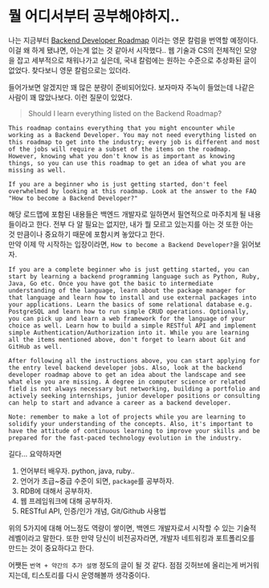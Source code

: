 # 뭘 어디서부터 공부해야하지..
나는 지금부터 [Backend Developer Roadmap](https://roadmap.sh/backend) 이라는 영문 칼럼을 번역할 예정이다. 이걸 왜 하게 됐냐면, 아는게 없는 것 같아서 시작했다.. 웹 기술과 CS의 전체적인 모양을 잡고 세부적으로 채워나가고 싶은데, 국내 칼럼에는 원하는 수준으로 추상화된 글이 없었다. 찾다보니 영문 칼럼으로는 있더라.</br>

들어가보면 알겠지만 꽤 많은 분량이 준비되어있다. 보자마자 주눅이 들었는데 나같은 사람이 꽤 많았나보다. 이런 질문이 있었다. 

> Should I learn everything listed on the Backend Roadmap?
```
This roadmap contains everything that you might encounter while working as a Backend Developer. You may not need everything listed on this roadmap to get into the industry; every job is different and most of the jobs will require a subset of the items on the roadmap. However, knowing what you don't know is as important as knowing things, so you can use this roadmap to get an idea of what you are missing as well.

If you are a beginner who is just getting started, don't feel overwhelmed by looking at this roadmap. Look at the answer to the FAQ "How to become a Backend Developer?"
```
해당 로드맵에 포함된 내용들은 백엔드 개발자로 일하면서 필연적으로 마주치게 될 내용들이라고 한다. 전부 다 알 필요는 없지만, 내가 뭘 모르고 있는지를 아는 것 또한 아는 것 만큼이나 중요하기 때문에 포함시켜 놓았다고 한다. </br>
만약 이제 막 시작하는 입장이라면, `How to become a Backend Developer?`을 읽어보자.

```
If you are a complete beginner who is just getting started, you can start by learning a backend programming language such as Python, Ruby, Java, Go etc. Once you have got the basic to intermediate understanding of the language, learn about the package manager for that language and learn how to install and use external packages into your applications. Learn the basics of some relational database e.g. PostgreSQL and learn how to run simple CRUD operations. Optionally, you can pick up and learn a web framework for the language of your choice as well. Learn how to build a simple RESTful API and implement simple Authentication/Authorization into it. While you are learning all the items mentioned above, don't forget to learn about Git and GitHub as well.

After following all the instructions above, you can start applying for the entry level backend developer jobs. Also, look at the backend developer roadmap above to get an idea about the landscape and see what else you are missing. A degree in computer science or related field is not always necessary but networking, building a portfolio and actively seeking internships, junior developer positions or consulting can help to start and advance a career as a backend developer.

Note: remember to make a lot of projects while you are learning to solidify your understanding of the concepts. Also, it's important to have the attitude of continuous learning to improve your skills and be prepared for the fast-paced technology evolution in the industry.
```
길다... 요약하자면 </br>
1. 언어부터 배우자. python, java, ruby..
2. 언어가 초급~중급 수준이 되면, `package`를 공부하자.
3. RDB에 대해서 공부하자.
4. 웹 프레임워크에 대해 공부하자.
5. RESTful API, 인증/인가 개념, Git/Github 사용법

위의 5가지에 대해 어느정도 역량이 쌓이면, 백엔드 개발자로서 시작할 수 있는 기술적 레벨이라고 말한다. 또한 만약 당신이 비전공자라면, 개발자 네트워킹과 포트폴리오를 만드는 것이 중요하다고 한다.</br>

어쨋든 `번역 + 약간의 추가 설명` 정도의 글이 될 것 같다. 점점 깃허브에 올리는게 버거워지는데, 티스토리를 다시 운영해볼까 생각중이다.